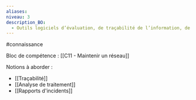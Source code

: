 ```yaml
---
aliases: 
niveau: 3
description_BO:
  - Outils logiciels d’évaluation, de traçabilité de l’information, de tests, d’analyse de traitement et de rapport de l’incident
---
```

#connaissance

Bloc de compétence : [[C11 - Maintenir un réseau]]

Notions à aborder : 
- [[Traçabilité]]
- [[Analyse de traitement]]
- [[Rapports d'incidents]]
